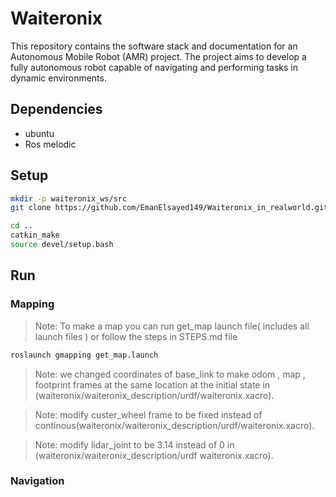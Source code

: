 # Waiteronix
This repository contains the software stack and documentation for an Autonomous Mobile Robot (AMR) project. The project aims to develop a fully autonomous robot capable of navigating and performing tasks in dynamic environments.

## Dependencies
* ubuntu
* Ros melodic

## Setup
```bash
mkdir -p waiteronix_ws/src
git clone https://github.com/EmanElsayed149/Waiteronix_in_realworld.git   
```
```bash 
cd ..
catkin_make
source devel/setup.bash
```
## Run
### Mapping
>Note: To make a map you can run get_map launch file( includes all launch files ) or follow the steps in STEPS.md file 
```bash
roslaunch gmapping get_map.launch
```
>Note: we changed coordinates of base_link to make odom , map , footprint frames at the same location at the initial state in (waiteronix/waiteronix_description/urdf/waiteronix.xacro).

>Note: modify custer_wheel frame to be fixed instead of continous(waiteronix/waiteronix_description/urdf/waiteronix.xacro).

>Note: modify lidar_joint to be 3.14 instead of 0 in (waiteronix/waiteronix_description/urdf waiteronix.xacro).
### Navigation
